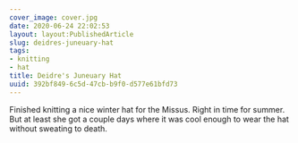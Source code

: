 ```yaml
---
cover_image: cover.jpg
date: 2020-06-24 22:02:53
layout: layout:PublishedArticle
slug: deidres-juneuary-hat
tags:
- knitting
- hat
title: Deidre's Juneuary Hat
uuid: 392bf849-6c5d-47cb-b9f0-d577e61bfd73
---
```


Finished knitting a nice winter hat for the Missus. Right in time for summer. But at least she got a couple days where
it was cool enough to wear the hat without sweating to death.
